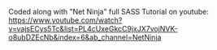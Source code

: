 Coded along with "Net Ninja" full SASS Tutorial on youtube: 
https://www.youtube.com/watch?v=vajsECys5Tc&list=PL4cUxeGkcC9jxJX7vojNVK-o8ubDZEcNb&index=6&ab_channel=NetNinja